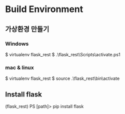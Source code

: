 
# Build Environment
## 가상환경 만들기
### Windows
$ virtualenv flask_rest
$ .\flask_rest\Scripts\activate.ps1  

### mac & linux
$ virtualenv flask_rest
$ source .\flask_rest\bin\activate

## Install flask

(flask_rest) PS [path]> pip install flask


